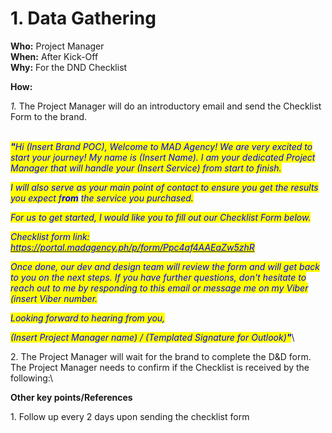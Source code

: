 # 1. Data Gathering

**Who:** Project Manager\
**When:** After Kick-Off\
**Why:** For the DND Checklist



**How:**

_1._  The Project Manager will do an introductory email and send the Checklist Form to the brand.

\
_<mark style="color:blue;">**"**</mark><mark style="color:blue;">Hi (Insert Brand POC), Welcome to MAD Agency! We are very excited to start your journey! My name is (Insert Name). I am your dedicated Project Manager that will handle your (Insert Service) from start to finish.</mark>_

&#x20;_<mark style="color:blue;">I will also serve as your main point of contact to ensure you get the results you expect f</mark><mark style="color:blue;">**rom**</mark> <mark style="color:blue;"></mark><mark style="color:blue;">the service you purchased.</mark>_

&#x20;_<mark style="color:blue;">For us to get started, I would like you to fill out our Checklist Form below.</mark>_

&#x20;_<mark style="color:blue;">Checklist form link:</mark>_ [_<mark style="color:blue;">https://portal.madagency.ph/p/form/Ppc4af4AAEaZw5zhR</mark>_](https://portal.madagency.ph/p/form/Ppc4af4AAEaZw5zhR)

&#x20;_<mark style="color:blue;">Once done, our dev and design team will review the form and will get back to you on the next steps. If you have further questions, don't hesitate to reach out to me by responding to this email or message me on my Viber (insert Viber number.</mark>_

&#x20;_<mark style="color:blue;">Looking forward to hearing from you,</mark>_

_<mark style="color:blue;">(Insert Project Manager name) / (Templated Signature for Outlook)</mark><mark style="color:blue;">**"**</mark>_\


2\. The Project Manager will wait for the brand to complete the D\&D form. The Project Manager needs to confirm if the Checklist is received by the following:\


**Other key points/References**

&#x20;    1\.  Follow up every 2 days upon sending the checklist form
